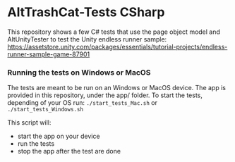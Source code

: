 # AltTrashCat-Tests CSharp

This repository shows a few C# tests that use the page object model and AltUnityTester to test the Unity endless runner sample:
https://assetstore.unity.com/packages/essentials/tutorial-projects/endless-runner-sample-game-87901

### Running the tests on Windows or MacOS
The tests are meant to be run on an Windows or MacOS device. The app is provided in this repository, under the app/ folder.
To start the tests, depending of your OS run:
`./start_tests_Mac.sh`
or
`./start_tests_Windows.sh`

This script will:

- start the app on your device
- run the tests
- stop the app after the test are done